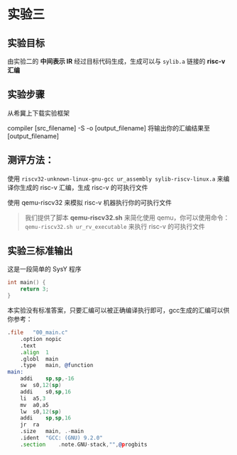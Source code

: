# **实验三**
## **实验目标**
由实验二的 **中间表示 IR** 经过目标代码生成，生成可以与 ```sylib.a``` 链接的 **risc-v 汇编**

## **实验步骤**
从希冀上下载实验框架

compiler [src_filename] -S -o [output_filename]    将输出你的汇编结果至 [output_filename]

## **测评方法：**
使用 `riscv32-unknown-linux-gnu-gcc ur_assembly sylib-riscv-linux.a` 来编译你生成的 risc-v 汇编，生成 risc-v 的可执行文件

使用 qemu-riscv32 来模拟 risc-v 机器执行你的可执行文件
> 我们提供了脚本 **qemu-riscv32.sh** 来简化使用 qemu，你可以使用命令：`qemu-riscv32.sh ur_rv_executable` 来执行 risc-v 的可执行文件

## **实验三标准输出**
这是一段简单的 SysY 程序
```C++
int main() {
    return 3;
}
```
本实验没有标准答案，只要汇编可以被正确编译执行即可，gcc生成的汇编可以供你参考：
```asm	
.file	"00_main.c"
	.option nopic
	.text
	.align	1
	.globl	main
	.type	main, @function
main:
	addi	sp,sp,-16
	sw	s0,12(sp)
	addi	s0,sp,16
	li	a5,3
	mv	a0,a5
	lw	s0,12(sp)
	addi	sp,sp,16
	jr	ra
	.size	main, .-main
	.ident	"GCC: (GNU) 9.2.0"
	.section	.note.GNU-stack,"",@progbits

```